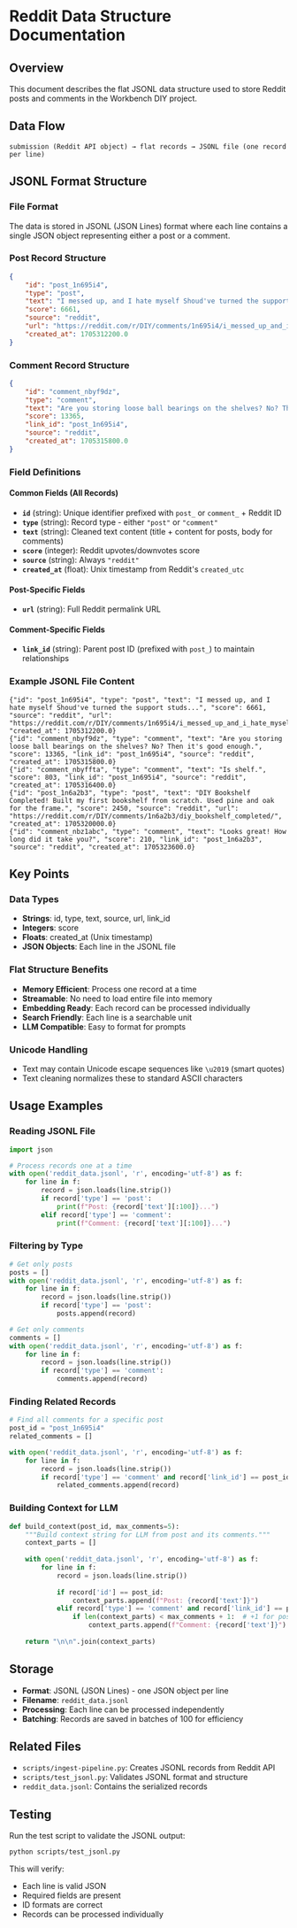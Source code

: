 # Reddit Data Structure Documentation

## Overview
This document describes the flat JSONL data structure used to store Reddit posts and comments in the Workbench DIY project.

## Data Flow
```
submission (Reddit API object) → flat records → JSONL file (one record per line)
```

## JSONL Format Structure

### File Format
The data is stored in JSONL (JSON Lines) format where each line contains a single JSON object representing either a post or a comment.

### Post Record Structure
```json
{
    "id": "post_1n695i4",
    "type": "post",
    "text": "I messed up, and I hate myself Shoud've turned the support studs...",
    "score": 6661,
    "source": "reddit",
    "url": "https://reddit.com/r/DIY/comments/1n695i4/i_messed_up_and_i_hate_myself/",
    "created_at": 1705312200.0
}
```

### Comment Record Structure
```json
{
    "id": "comment_nbyf9dz",
    "type": "comment",
    "text": "Are you storing loose ball bearings on the shelves? No? Then it's good enough.",
    "score": 13365,
    "link_id": "post_1n695i4",
    "source": "reddit",
    "created_at": 1705315800.0
}
```

### Field Definitions

#### Common Fields (All Records)
- **`id`** (string): Unique identifier prefixed with `post_` or `comment_` + Reddit ID
- **`type`** (string): Record type - either `"post"` or `"comment"`
- **`text`** (string): Cleaned text content (title + content for posts, body for comments)
- **`score`** (integer): Reddit upvotes/downvotes score
- **`source`** (string): Always `"reddit"`
- **`created_at`** (float): Unix timestamp from Reddit's `created_utc`

#### Post-Specific Fields
- **`url`** (string): Full Reddit permalink URL

#### Comment-Specific Fields
- **`link_id`** (string): Parent post ID (prefixed with `post_`) to maintain relationships

### Example JSONL File Content
```jsonl
{"id": "post_1n695i4", "type": "post", "text": "I messed up, and I hate myself Shoud've turned the support studs...", "score": 6661, "source": "reddit", "url": "https://reddit.com/r/DIY/comments/1n695i4/i_messed_up_and_i_hate_myself/", "created_at": 1705312200.0}
{"id": "comment_nbyf9dz", "type": "comment", "text": "Are you storing loose ball bearings on the shelves? No? Then it's good enough.", "score": 13365, "link_id": "post_1n695i4", "source": "reddit", "created_at": 1705315800.0}
{"id": "comment_nbyffta", "type": "comment", "text": "Is shelf.", "score": 803, "link_id": "post_1n695i4", "source": "reddit", "created_at": 1705316400.0}
{"id": "post_1n6a2b3", "type": "post", "text": "DIY Bookshelf Completed! Built my first bookshelf from scratch. Used pine and oak for the frame.", "score": 2450, "source": "reddit", "url": "https://reddit.com/r/DIY/comments/1n6a2b3/diy_bookshelf_completed/", "created_at": 1705320000.0}
{"id": "comment_nbz1abc", "type": "comment", "text": "Looks great! How long did it take you?", "score": 210, "link_id": "post_1n6a2b3", "source": "reddit", "created_at": 1705323600.0}
```


## Key Points

### Data Types
- **Strings**: id, type, text, source, url, link_id
- **Integers**: score
- **Floats**: created_at (Unix timestamp)
- **JSON Objects**: Each line in the JSONL file

### Flat Structure Benefits
- **Memory Efficient**: Process one record at a time
- **Streamable**: No need to load entire file into memory
- **Embedding Ready**: Each record can be processed individually
- **Search Friendly**: Each line is a searchable unit
- **LLM Compatible**: Easy to format for prompts

### Unicode Handling
- Text may contain Unicode escape sequences like `\u2019` (smart quotes)
- Text cleaning normalizes these to standard ASCII characters

## Usage Examples

### Reading JSONL File
```python
import json

# Process records one at a time
with open('reddit_data.jsonl', 'r', encoding='utf-8') as f:
    for line in f:
        record = json.loads(line.strip())
        if record['type'] == 'post':
            print(f"Post: {record['text'][:100]}...")
        elif record['type'] == 'comment':
            print(f"Comment: {record['text'][:100]}...")
```

### Filtering by Type
```python
# Get only posts
posts = []
with open('reddit_data.jsonl', 'r', encoding='utf-8') as f:
    for line in f:
        record = json.loads(line.strip())
        if record['type'] == 'post':
            posts.append(record)

# Get only comments
comments = []
with open('reddit_data.jsonl', 'r', encoding='utf-8') as f:
    for line in f:
        record = json.loads(line.strip())
        if record['type'] == 'comment':
            comments.append(record)
```

### Finding Related Records
```python
# Find all comments for a specific post
post_id = "post_1n695i4"
related_comments = []

with open('reddit_data.jsonl', 'r', encoding='utf-8') as f:
    for line in f:
        record = json.loads(line.strip())
        if record['type'] == 'comment' and record['link_id'] == post_id:
            related_comments.append(record)
```

### Building Context for LLM
```python
def build_context(post_id, max_comments=5):
    """Build context string for LLM from post and its comments."""
    context_parts = []
    
    with open('reddit_data.jsonl', 'r', encoding='utf-8') as f:
        for line in f:
            record = json.loads(line.strip())
            
            if record['id'] == post_id:
                context_parts.append(f"Post: {record['text']}")
            elif record['type'] == 'comment' and record['link_id'] == post_id:
                if len(context_parts) < max_comments + 1:  # +1 for post
                    context_parts.append(f"Comment: {record['text']}")
    
    return "\n\n".join(context_parts)
```

## Storage
- **Format**: JSONL (JSON Lines) - one JSON object per line
- **Filename**: `reddit_data.jsonl`
- **Processing**: Each line can be processed independently
- **Batching**: Records are saved in batches of 100 for efficiency

## Related Files
- `scripts/ingest-pipeline.py`: Creates JSONL records from Reddit API
- `scripts/test_jsonl.py`: Validates JSONL format and structure
- `reddit_data.jsonl`: Contains the serialized records

## Testing
Run the test script to validate the JSONL output:
```bash
python scripts/test_jsonl.py
```

This will verify:
- Each line is valid JSON
- Required fields are present
- ID formats are correct
- Records can be processed individually
